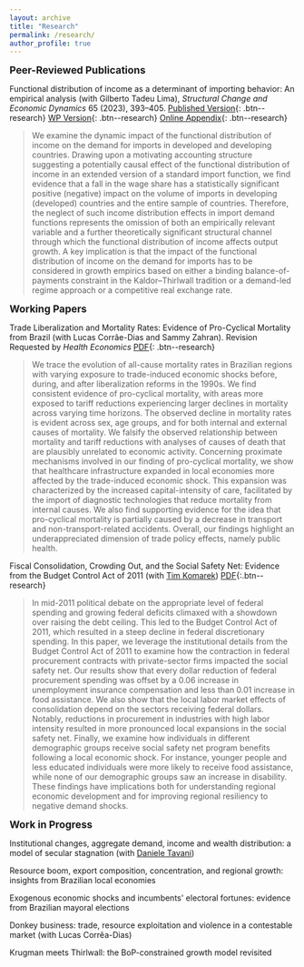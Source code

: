 ```yaml
---
layout: archive
title: "Research"
permalink: /research/
author_profile: true
---
```


<span style="font-size:1.25em; font-weight:bold;">Peer-Reviewed Publications</span>

Functional distribution of income as a determinant of importing behavior: An empirical analysis (with Gilberto Tadeu Lima), *Structural Change and Economic Dynamics* 65 (2023), 393–405. [Published Version](https://doi.org/10.1016/j.strueco.2023.03.008){: .btn--research} [WP Version](/files/pdf/research/wp_cicerolima.pdf){: .btn--research} [Online Appendix](/files/pdf/research/oappendix_cicerolima.pdf){: .btn--research}

> We examine the dynamic impact of the functional distribution of income on the demand for imports in developed and developing countries. Drawing upon a motivating accounting structure suggesting a potentially causal effect of the functional distribution of income in an extended version of a standard import function, we find evidence that a fall in the wage share has a statistically significant positive (negative) impact on the volume of imports in developing (developed) countries and the entire sample of countries. Therefore, the neglect of such income distribution effects in import demand functions represents the omission of both an empirically relevant variable and a further theoretically significant structural channel through which the functional distribution of income affects output growth. A key implication is that the impact of the functional distribution of income on the demand for imports has to be considered in growth empirics based on either a binding balance-of-payments constraint in the Kaldor–Thirlwall tradition or a demand-led regime approach or a competitive real exchange rate.


<span style="font-size:1.25em; font-weight:bold;">Working Papers</span>

Trade Liberalization and Mortality Rates: Evidence of Pro-Cyclical Mortality from Brazil (with Lucas Corrâe-Dias and Sammy Zahran). Revision Requested by *Health Economics* [PDF](/files/pdf/research/manuscript_Trade_Mortality_CDZ_wp.pdf){: .btn--research}

> We trace the evolution of all-cause mortality rates in Brazilian regions with varying exposure to trade-induced economic shocks before, during, and after liberalization reforms in the 1990s. We find consistent evidence of pro-cyclical mortality, with areas more exposed to tariff reductions experiencing larger declines in mortality across varying time horizons. The observed decline in mortality rates is evident across sex, age groups, and for both internal and external causes of mortality. We falsify the observed relationship between mortality and tariff reductions with analyses of causes of death that are plausibly unrelated to economic activity. Concerning proximate mechanisms involved in our finding of pro-cyclical mortality, we show that healthcare infrastructure expanded in local economies more affected by the trade-induced economic shock. This expansion was characterized by the increased capital-intensity of care, facilitated by the import of diagnostic technologies that reduce mortality from internal causes. We also find supporting evidence for the idea that pro-cyclical mortality is partially caused by a decrease in transport and non-transport-related accidents. Overall, our findings highlight an underappreciated dimension of trade policy effects, namely public health.

Fiscal Consolidation, Crowding Out, and the Social Safety Net: Evidence from the Budget Control Act of 2011 (with [Tim Komarek](https://sites.google.com/site/timkomarek/))  [PDF](/files/pdf/research/Komarek&Cicero_BCA.pdf){:.btn--research}

> In mid-2011 political debate on the appropriate level of federal spending and growing federal deficits climaxed with a showdown over raising the debt ceiling. This led to the Budget Control Act of 2011, which resulted in a steep decline in federal discretionary spending. In this paper, we leverage the institutional details from the Budget Control Act of 2011 to examine how the contraction in federal procurement contracts with private-sector firms impacted the social safety net. Our results show that every dollar reduction of federal procurement spending was offset by a 0.06 increase in unemployment insurance compensation and less than 0.01 increase in food assistance. We also show that the local labor market effects of consolidation depend on the sectors receiving federal dollars. Notably, reductions in procurement in industries with high labor intensity resulted in more pronounced local expansions in the social safety net. Finally, we examine how individuals in different demographic groups receive social safety net program benefits following a local economic shock. For instance, younger people and less educated individuals were more likely to receive food assistance, while none of our demographic groups saw an increase in disability. These findings have implications both for understanding regional economic development and for improving regional resiliency to negative demand shocks.


<span style="font-size:1.25em; font-weight:bold;"> Work in Progress</span>

Institutional changes, aggregate demand, income and wealth distribution: a model of secular stagnation (with [Daniele Tavani](https://www.danieletavani.com/))

Resource boom, export composition, concentration, and regional growth: insights from Brazilian local economies

Exogenous economic shocks and incumbents' electoral fortunes: evidence from Brazilian mayoral elections

Donkey business: trade, resource exploitation and violence in a contestable market (with Lucas Corrêa-Dias)

Krugman meets Thirlwall: the BoP-constrained growth model revisited





